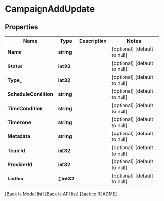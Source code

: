 # CampaignAddUpdate

## Properties
Name | Type | Description | Notes
------------ | ------------- | ------------- | -------------
**Name** | **string** |  | [optional] [default to null]
**Status** | **int32** |  | [optional] [default to null]
**Type_** | **int32** |  | [optional] [default to null]
**ScheduleCondition** | **string** |  | [optional] [default to null]
**TimeCondition** | **string** |  | [optional] [default to null]
**Timezone** | **string** |  | [optional] [default to null]
**Metadata** | **string** |  | [optional] [default to null]
**TeamId** | **int32** |  | [optional] [default to null]
**ProviderId** | **int32** |  | [optional] [default to null]
**ListIds** | **[]int32** |  | [optional] [default to null]

[[Back to Model list]](../README.md#documentation-for-models) [[Back to API list]](../README.md#documentation-for-api-endpoints) [[Back to README]](../README.md)


